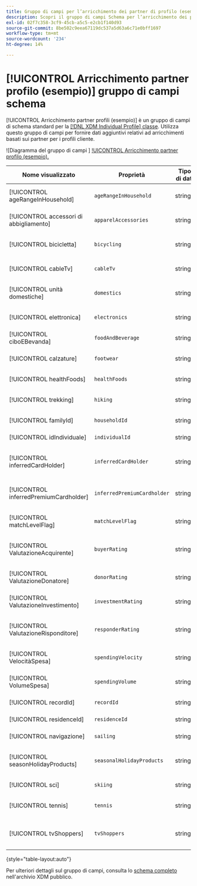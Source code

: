 ```yaml
---
title: Gruppo di campi per l’arricchimento dei partner di profilo (esempio)
description: Scopri il gruppo di campi Schema per l’arricchimento dei partner di profilo (esempio).
exl-id: 02f7c358-3cf9-45cb-a5c5-e2cb1f140d93
source-git-commit: 8be502c9eea67119dc537a5d63a6c71e0bff1697
workflow-type: tm+mt
source-wordcount: '234'
ht-degree: 14%

---
```


# [!UICONTROL Arricchimento partner profilo (esempio)] gruppo di campi schema

[!UICONTROL Arricchimento partner profili (esempio)] è un gruppo di campi di schema standard per la [[!DNL XDM Individual Profile] classe](../../classes/individual-profile.md). Utilizza questo gruppo di campi per fornire dati aggiuntivi relativi ad arricchimenti basati sui partner per i profili cliente.

![Diagramma del gruppo di campi ] [!UICONTROL Arricchimento partner profilo (esempio).](../../images/field-groups/profile-partner-enrichment-sample.png)

| Nome visualizzato | Proprietà | Tipo di dati | Descrizione |
|-----------------------------|------------------------|-----------|----------------------------------|
| [!UICONTROL ageRangeInHousehold] | `ageRangeInHousehold` | stringa | La fascia di età all’interno della famiglia. |
| [!UICONTROL accessori di abbigliamento] | `apparelAccessories` | stringa | Dati su abbigliamento e accessori. |
| [!UICONTROL bicicletta] | `bicycling` | stringa | Informazioni relative al ciclismo. |
| [!UICONTROL cableTv] | `cableTv` | stringa | Informazioni relative alla TV via cavo. |
| [!UICONTROL unità domestiche] | `domestics` | stringa | Dati relativi a residenti nazionali. |
| [!UICONTROL elettronica] | `electronics` | stringa | Informazioni relative all’elettronica. |
| [!UICONTROL ciboEBevanda] | `foodAndBeverage` | stringa | Dati su cibi e bevande. |
| [!UICONTROL calzature] | `footwear` | stringa | Informazioni relative alle calzature. |
| [!UICONTROL healthFoods] | `healthFoods` | stringa | Dati sugli alimenti sani. |
| [!UICONTROL trekking] | `hiking` | stringa | Informazioni relative al trekking. |
| [!UICONTROL familyId] | `householdId` | stringa | ID univoco di una famiglia. |
| [!UICONTROL idIndividuale] | `individualId` | stringa | L’ID univoco di un individuo. |
| [!UICONTROL inferredCardHolder] | `inferredCardHolder` | stringa | Informazioni dedotte sul titolare della carta. |
| [!UICONTROL inferredPremiumCardholder] | `inferredPremiumCardholder` | stringa | Dettagli del titolare della carta premio dedotti. |
| [!UICONTROL matchLevelFlag] | `matchLevelFlag` | stringa | Dati flag a livello di corrispondenza. |
| [!UICONTROL ValutazioneAcquirente] | `buyerRating` | stringa | Informazioni sulla valutazione dell&#39;acquirente. |
| [!UICONTROL ValutazioneDonatore] | `donorRating` | stringa | Dettagli della valutazione del donatore. |
| [!UICONTROL ValutazioneInvestimento] | `investmentRating` | stringa | Dati di rating degli investimenti. |
| [!UICONTROL ValutazioneRisponditore] | `responderRating` | stringa | Informazioni sulla valutazione del risponditore. |
| [!UICONTROL VelocitàSpesa] | `spendingVelocity` | stringa | Dettagli sulla velocità di spesa. |
| [!UICONTROL VolumeSpesa] | `spendingVolume` | stringa | Informazioni sul volume di spesa. |
| [!UICONTROL recordId] | `recordId` | stringa | Identificatore di record univoco. |
| [!UICONTROL residenceId] | `residenceId` | stringa | ID univoco della residenza. |
| [!UICONTROL navigazione] | `sailing` | stringa | Dati relativi alla navigazione. |
| [!UICONTROL seasonHolidayProducts] | `seasonalHolidayProducts` | stringa | Informazioni sui prodotti per le vacanze stagionali. |
| [!UICONTROL sci] | `skiing` | stringa | Dati relativi allo sci. |
| [!UICONTROL tennis] | `tennis` | stringa | Informazioni relative al tennis. |
| [!UICONTROL tvShoppers] | `tvShoppers` | stringa | Informazioni per gli acquirenti di televisori. |

{style="table-layout:auto"}

Per ulteriori dettagli sul gruppo di campi, consulta lo [schema completo](https://github.com/adobe/xdm/blob/master/components/fieldgroups/profile/partner-profile-enrichment/profile-partner-enrichment-sample.schema.json) nell&#39;archivio XDM pubblico.

